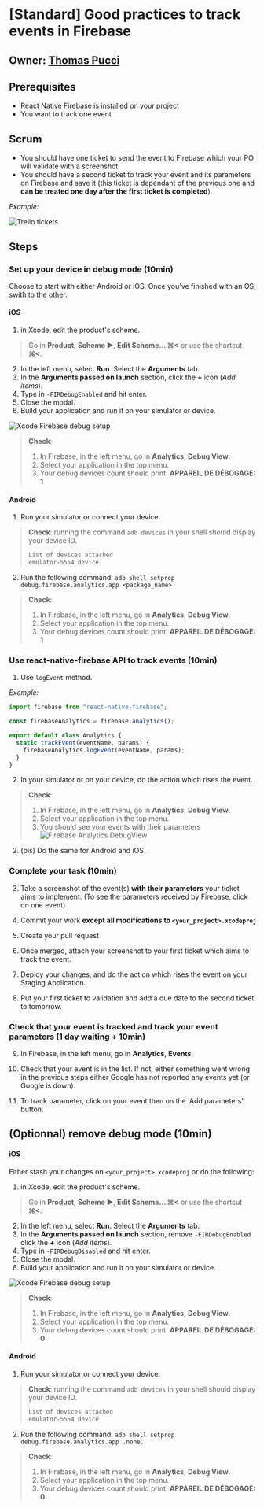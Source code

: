 # [Standard] Good practices to track events in Firebase

## Owner: [Thomas Pucci](https://github.com/tpucci)

## Prerequisites

* [React Native Firebase](https://github.com/invertase/react-native-firebase) is installed on your project
* You want to track one event

## Scrum

* You should have one ticket to send the event to Firebase which your PO will validate with a screenshot.
* You should have a second ticket to track your event and its parameters on Firebase and save it (this ticket is dependant of the previous one and **can be treated one day after the first ticket is completed**).

_Example:_

![Trello tickets](./assets/example-tickets.png)

## Steps

### Set up your device in debug mode (10min)

Choose to start with either Android or iOS. Once you've finished with an OS, swith to the other.

#### iOS

1. in Xcode, edit the product's scheme.

> Go in **Product**, **Scheme ▶**, **Edit Scheme... ⌘<** or use the shortcut **⌘<**.

2. In the left menu, select **Run**. Select the **Arguments** tab.
3. In the **Arguments passed on launch** section, click the **+** icon (_Add items_).
4. Type in `-FIRDebugEnabled` and hit enter.
5. Close the modal.
6. Build your application and run it on your simulator or device.

![Xcode Firebase debug setup](./assets/xcode-firebase-debug-setup.png)

> **Check**:
>
> 1. In Firebase, in the left menu, go in **Analytics**, **Debug View**.
> 2. Select your application in the top menu.
> 3. Your debug devices count should print: **APPAREIL DE DÉBOGAGE: 1**

#### Android

1. Run your simulator or connect your device.

> **Check**: running the command `adb devices` in your shell should display your device ID.
>
> ```bash
> List of devices attached
> emulator-5554	device
> ```

2. Run the following command: `adb shell setprop debug.firebase.analytics.app <package_name>`

> **Check**:
>
> 1. In Firebase, in the left menu, go in **Analytics**, **Debug View**.
> 2. Select your application in the top menu.
> 3. Your debug devices count should print: **APPAREIL DE DÉBOGAGE: 1**

### Use react-native-firebase API to track events (10min)

1. Use `logEvent` method.

_Exemple:_

```js
import firebase from "react-native-firebase";

const firebaseAnalytics = firebase.analytics();

export default class Analytics {
  static trackEvent(eventName, params) {
    firebaseAnalytics.logEvent(eventName, params);
  }
}
```

2. In your simulator or on your device, do the action which rises the event.

> **Check**:
>
> 1. In Firebase, in the left menu, go in **Analytics**, **Debug View**.
> 2. Select your application in the top menu.
> 3. You should see your events with their parameters
>    ![Firebase Analytics DebugView](./assets/firebase-debug-view.png)

2. (bis) Do the same for Android and iOS.

### Complete your task (10min)

3. Take a screenshot of the event(s) **with their parameters** your ticket aims to implement. (To see the parameters received by Firebase, click on one event)

4. Commit your work **except all modifications to `<your_project>.xcodeproj`**

5. Create your pull request

6. Once merged, attach your screenshot to your first ticket which aims to track the event.

7. Deploy your changes, and do the action which rises the event on your Staging Application.

8. Put your first ticket to validation and add a due date to the second ticket to tomorrow.

### Check that your event is tracked and track your event parameters (1 day waiting + 10min)

9. In Firebase, in the left menu, go in **Analytics**, **Events**.

10. Check that your event is in the list. If not, either something went wrong in the previous steps either Google has not reported any events yet (or Google is down).

11. To track parameter, click on your event then on the 'Add parameters' button.

## (Optionnal) remove debug mode (10min)

#### iOS

Either stash your changes on `<your_project>.xcodeproj` or do the following:

1. in Xcode, edit the product's scheme.

> Go in **Product**, **Scheme ▶**, **Edit Scheme... ⌘<** or use the shortcut **⌘<**.

2. In the left menu, select **Run**. Select the **Arguments** tab.
3. In the **Arguments passed on launch** section, remove `-FIRDebugEnabled` click the **+** icon (_Add items_).
4. Type in `-FIRDebugDisabled` and hit enter.
5. Close the modal.
6. Build your application and run it on your simulator or device.

![Xcode Firebase debug setup](./assets/xcode-firebase-debug-setup.png)

> **Check**:
>
> 1. In Firebase, in the left menu, go in **Analytics**, **Debug View**.
> 2. Select your application in the top menu.
> 3. Your debug devices count should print: **APPAREIL DE DÉBOGAGE: 0**

#### Android

1. Run your simulator or connect your device.

> **Check**: running the command `adb devices` in your shell should display your device ID.
>
> ```bash
> List of devices attached
> emulator-5554	device
> ```

2. Run the following command: `adb shell setprop debug.firebase.analytics.app .none.`

> **Check**:
>
> 1. In Firebase, in the left menu, go in **Analytics**, **Debug View**.
> 2. Select your application in the top menu.
> 3. Your debug devices count should print: **APPAREIL DE DÉBOGAGE: 0**
